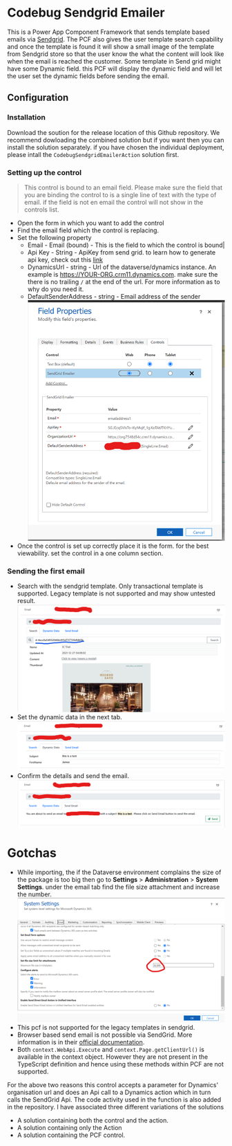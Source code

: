 # Codebug Sendgrid Emailer
This is a Power App Component Framework that sends template based emails via [Sendgrid](https://sendgrid.com/). The PCF also gives the user template search capability and once the template is found it will show a small image of the template from Sendgrid store so that the user know the what the content will look like when the email is reached the customer. Some template in Send grid might have some Dynamic field. this PCF will display the dynamic field and will let the user set the dynamic fields before sending the email.

## Configuration
### Installation 
Download the soution for the release location of this Github repository. We recommend dowloading the combined solution but if you want then you can install the solution separately. if you have chosen the individual deployment, please intall the `CodebugSendgridEmailerAction` solution first.

### Setting up the control
> This control is bound to an email field. Please make sure the field that you are binding the control to is a single line of text with the type of email. if the field is not en email the control will not show in the controls list.
* Open the form in which you want to add the control
* Find the email field which the control is replacing.
* Set the following property
	* Email - Email (bound) - This is the field to which the control is bound|
	* Api Key - String - ApiKey from send grid. to learn how to generate   	api  key, check out this [link](https://docs.sendgrid.com/ui/account-and-settings/api-keys)
	* DynamicsUrl - string - Url of the dataverse/dynamics instance. An example is https://YOUR-ORG.crm11.dynamics.com. make sure the there is no trailing `/` at the end of the url. For more information as to why do you need it.
	* DefaultSenderAddress - string - Email address of the sender
	![FieldProperties](./RepositoryImages/ConfigureControl.png)
* Once the control is set up correctly place it is the form. for the best viewability. set the control in a one column section.
### Sending the first email
 * Search with the sendgrid template. Only transactional template is supported. Legacy template is not supported and may show untested result.
 ![FieldProperties](./RepositoryImages/Searchwithtemplate.png)
 * Set the dynamic data in the next tab.
 ![FieldProperties](./RepositoryImages/Setthedynamicdata.png)
 * Confirm the details and send the email.
 ![FieldProperties](./RepositoryImages/Confirmdetails.png)

# Gotchas
-   While importing, the if the Dataverse environment complains the size of the package is too big then go to **Settings** > **Administration** > **System Settings**. under the email tab find the file size attachment and increase the number.
    ![FieldProperties](./RepositoryImages/Sizeofthepcf.png)
-  This pcf is not supported for the legacy templates in sendgrid.
-   Browser based send email is not possible via SendGrid. More information is in their [official documentation](https://docs.sendgrid.com/for-developers/sending-email/cors#browser-only-applications).
-   Both `context.WebApi.Execute`  and `context.Page.getClientUrl()` is available in the context object. However they are not present in the TypeScript definition and hence using these methods within PCF are not supported.

For the above two reasons this control accepts a parameter for Dynamics' organisation url and does an Api call to a Dynamics action which in turn calls the SendGrid Api. The code activity used in the function is also added in the repository. I have associated three different variations of the solutions

-   A solution containing both the control and the action.
-   A solution containing only the Action
-   A solution containing the PCF control.